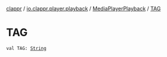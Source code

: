 [clappr](../../index.md) / [io.clappr.player.playback](../index.md) / [MediaPlayerPlayback](index.md) / [TAG](.)

# TAG

`val TAG: `[`String`](https://kotlinlang.org/api/latest/jvm/stdlib/kotlin/-string/index.html)